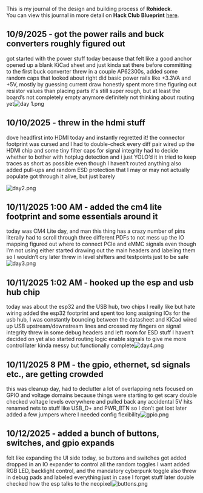 <!--
  ===================    !!READ THIS NOTICE!!   ====================
  DO NOT edit this file manually. Your changes WILL BE OVERWRITTEN!
  This journal is auto generated and updated by Hack Club Blueprint.
  To edit this file, please edit your journal entries on Blueprint.
  ==================================================================
-->

This is my journal of the design and building process of **Rohideck**.  
You can view this journal in more detail on **Hack Club Blueprint** [here](https://blueprint.hackclub.com/projects/348).


## 10/9/2025 - got the power rails and buck converters roughly figured out  

got started with the power stuff today because that felt like a good anchor
opened up a blank KiCad sheet and just kinda sat there before committing to the first buck converter
threw in a couple AP62300s, added some random caps that looked about right
did basic power rails like +3.3VA and +5V, mostly by guessing current draw
honestly spent more time figuring out resistor values than placing parts
it's still super rough, but at least the board’s not completely empty anymore
definitely not thinking about routing yet![day 1.png](https://blueprint.hackclub.com/user-attachments/blobs/proxy/eyJfcmFpbHMiOnsiZGF0YSI6MTIzMCwicHVyIjoiYmxvYl9pZCJ9fQ==--4c5f583684176dfbddac1a05d51663791643253a/day%201.png)
  

## 10/10/2025 - threw in the hdmi stuff  

dove headfirst into HDMI today and instantly regretted it!
the connector footprint was cursed and I had to double-check every diff pair
wired up the HDMI chip and some tiny filter caps for signal integrity
had to decide whether to bother with hotplug detection and i just YOLO’d it in
tried to keep traces as short as possible even though I haven’t routed anything
also added pull-ups and random ESD protection that I may or may not actually populate
got through it alive, but just barely

![day2.png](https://blueprint.hackclub.com/user-attachments/blobs/proxy/eyJfcmFpbHMiOnsiZGF0YSI6MTM1MSwicHVyIjoiYmxvYl9pZCJ9fQ==--49d7d89f84e8693ed5babf6b7e2cd3abce66a3f0/day2.png)
  

## 10/11/2025 1:00 AM - added the cm4 lite footprint and some essentials around it  

today was CM4 Lite day, and man this thing has a crazy number of pins
literally had to scroll through three different PDFs to not mess up the IO mapping
figured out where to connect PCIe and eMMC signals even though I’m not using either
started drawing out the main headers and labeling them so I wouldn’t cry later
threw in level shifters and testpoints just to be safe![day3.png](https://blueprint.hackclub.com/user-attachments/blobs/proxy/eyJfcmFpbHMiOnsiZGF0YSI6MTQ4NSwicHVyIjoiYmxvYl9pZCJ9fQ==--efd85f72346e42830c84962ea838c18fade0c178/day3.png)
  

## 10/11/2025 1:02 AM - hooked up the esp and usb hub chip  

today was about the esp32 and the USB hub, two chips I really like but hate wiring
added the esp32 footprint and spent too long assigning IOs
for the usb hub, I was constantly bouncing between the datasheet and KiCad
wired up USB upstream/downstream lines and crossed my fingers on signal integrity
threw in some debug headers and left room for ESD stuff I haven’t decided on yet
also started routing logic enable signals to give me more control later
kinda messy but functionally complete![day4.png](https://blueprint.hackclub.com/user-attachments/blobs/proxy/eyJfcmFpbHMiOnsiZGF0YSI6MTQ4NiwicHVyIjoiYmxvYl9pZCJ9fQ==--fd94e24be29d5c38b869675385ff19243a17c339/day4.png)
  

## 10/11/2025 8 PM - the gpio, ethernet, sd signals etc., are getting crowded  

this was cleanup day, had to declutter a lot of overlapping nets
focused on GPIO and voltage domains because things were starting to get scary
double checked voltage levels everywhere and pulled back any accidental 5V hits
renamed nets to stuff like USB_D+ and PWR_BTN so I don’t get lost later
added a few jumpers where I needed config flexibility![gpio.png](https://blueprint.hackclub.com/user-attachments/blobs/proxy/eyJfcmFpbHMiOnsiZGF0YSI6MTYxMCwicHVyIjoiYmxvYl9pZCJ9fQ==--f982bf6c752e0e6e82c77e3ed0b15de5d7ac2dd7/gpio.png)
  

## 10/12/2025 - added a bunch of buttons, switches, and gpio expands  

felt like expanding the UI side today, so buttons and switches got added
dropped in an IO expander to control all the random toggles I want
added RGB LED, backlight control, and the mandatory cyberpunk toggle
also threw in debug pads and labeled everything just in case I forget stuff later
double checked how the esp talks to the neopixel![buttons.png](https://blueprint.hackclub.com/user-attachments/blobs/proxy/eyJfcmFpbHMiOnsiZGF0YSI6MTc0MCwicHVyIjoiYmxvYl9pZCJ9fQ==--bea606db09a49f9c9629447154d89016010342b1/buttons.png)
  

